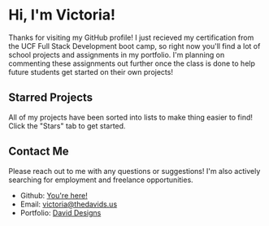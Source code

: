# Hi, I'm Victoria!
Thanks for visiting my GitHub profile! I just recieved my certification from the UCF Full Stack Development boot camp,
so right now you'll find a lot of school projects and assignments in my portfolio. I'm planning on commenting these assignments out further
once the class is done to help future students get started on their own projects!

## Starred Projects
All of my projects have been sorted into lists to make thing easier to find! Click the "Stars" tab to get started.

## Contact Me
Please reach out to me with any questions or suggestions! I'm also actively searching for employment and freelance opportunities.
* Github: [You're here!](https://github.com/xunvyre/)
* Email: victoria@thedavids.us
* Portfolio: [David Designs](https://xunvyre.github.io/daviddesigns/)

<!---
xunvyre/xunvyre is a ✨ special ✨ repository because its `README.md` (this file) appears on your GitHub profile.
You can click the Preview link to take a look at your changes.
--->
